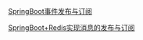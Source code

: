 
[SpringBoot事件发布与订阅](https://juejin.cn/post/6844904190590844936)

[SpringBoot+Redis实现消息的发布与订阅](https://juejin.cn/post/7084032744245854221)
